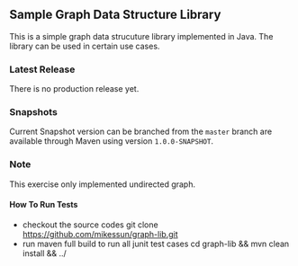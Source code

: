 ## Sample Graph Data Structure Library

This is a simple graph data strucuture library implemented in Java. The library can be used in certain use cases.

### Latest Release

There is no production release yet.

### Snapshots

Current Snapshot version can be branched from the `master` branch are available through Maven using version `1.0.0-SNAPSHOT`.

### Note

This exercise only implemented undirected graph.

#### How To Run Tests
* checkout the source codes
    git clone https://github.com/mikessun/graph-lib.git
* run maven full build to run all junit test cases
    cd graph-lib && mvn clean install && ../
		
